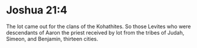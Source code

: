 # Joshua 21:4

The lot came out for the clans of the Kohathites. So those Levites who were descendants of Aaron the priest received by lot from the tribes of Judah, Simeon, and Benjamin, thirteen cities.
